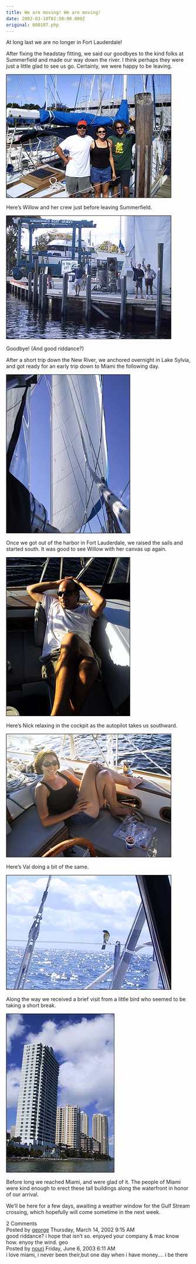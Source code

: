 ```yaml
---
title: We are moving! We are moving!
date: 2002-03-10T02:50:00.000Z
original: 000107.php
---
```


At long last we are no longer in Fort Lauderdale!

After fixing the headstay fitting, we said our goodbyes to the kind folks at Summerfield and made our way down the river. I think perhaps they were just a little glad to see us go. Certainly, we were happy to be leaving.

<p class="polaroid" style="--deg: -2deg"><img src="./abouttoleave.jpg" /></p>

Here’s Willow and her crew just before leaving Summerfield.

<p class="polaroid" style="--deg: -2deg"><img src="./byebye-summerfield.jpg" /></p>

Goodbye! (And good riddance?)

After a short trip down the New River, we anchored overnight in Lake Sylvia, and got ready for an early trip down to Miami the following day.

<p class="polaroid" style="--deg: -2deg"><img src="./sails-up.jpg" /></p>

Once we got out of the harbor in Fort Lauderdale, we raised the sails and started south. It was good to see Willow with her canvas up again.

<p class="polaroid" style="--deg: -2deg"><img src="./nick-relaxing.jpg" /></p>

Here’s Nick relaxing in the cockpit as the autopilot takes us southward.

<p class="polaroid" style="--deg: -2deg"><img src="./val-relaxing.jpg" /></p>

Here’s Val doing a bit of the same.

<p class="polaroid" style="--deg: -2deg"><img src="./visiting-bird.jpg" /></p>

Along the way we received a brief visit from a little bird who seemed to be taking a short break.

<p class="polaroid" style="--deg: -2deg"><img src="./hello-miami.jpg" /></p>

Before long we reached Miami, and were glad of it. The people of Miami were kind enough to erect these tall buildings along the waterfront in honor of our arrival.

We’ll be here for a few days, awaiting a weather window for the Gulf Stream crossing, which hopefully will come sometime in the next week.

<div class="commentdivider"></div><span class="commentheader">2 Comments</span>

<div class="commentdivider">
<span class="commentauthorbox">Posted by <a href="mailto&#58;boz316&#64;bellsouth&#46;net">george</a></span>
<span class="commentdatebox">Thursday, March 14, 2002</span>
<span class="commenttimebox"> 9:15 AM</span>
</div>
<div class="commentbody">good riddance? i hope that isn’t so. enjoyed your company & mac know how. enyoy the wind. geo</div>
<div class="commentdivider">
<span class="commentauthorbox">Posted by <a href="mailto&#58;nbouraada&#64;yahoo&#46;de">nouri</a></span>
<span class="commentdatebox">Friday, June  6, 2003</span>
<span class="commenttimebox"> 6:11 AM</span>
</div>
<div class="commentbody">i love miami, i never been their,but one day when i have money…. i be there</div>
